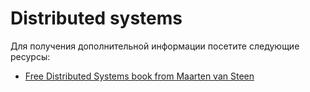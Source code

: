 # Distributed systems

Для получения дополнительной информации посетите следующие ресурсы:

- [Free Distributed Systems book from Maarten van Steen](https://www.distributed-systems.net/index.php/books/ds3/)

